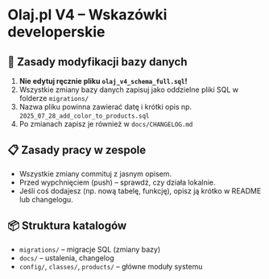 
# Olaj.pl V4 – Wskazówki developerskie

## 🔄 Zasady modyfikacji bazy danych

1. **Nie edytuj ręcznie pliku `olaj_v4_schema_full.sql`!**
2. Wszystkie zmiany bazy danych zapisuj jako oddzielne pliki SQL w folderze `migrations/`
3. Nazwa pliku powinna zawierać datę i krótki opis np. `2025_07_28_add_color_to_products.sql`
4. Po zmianach zapisz je również w `docs/CHANGELOG.md`

## 📋 Zasady pracy w zespole

- Wszystkie zmiany commituj z jasnym opisem.
- Przed wypchnięciem (push) – sprawdź, czy działa lokalnie.
- Jeśli coś dodajesz (np. nową tabelę, funkcję), opisz ją krótko w README lub changelogu.

## 📦 Struktura katalogów

- `migrations/` – migracje SQL (zmiany bazy)
- `docs/` – ustalenia, changelog
- `config/`, `classes/`, `products/` – główne moduły systemu
